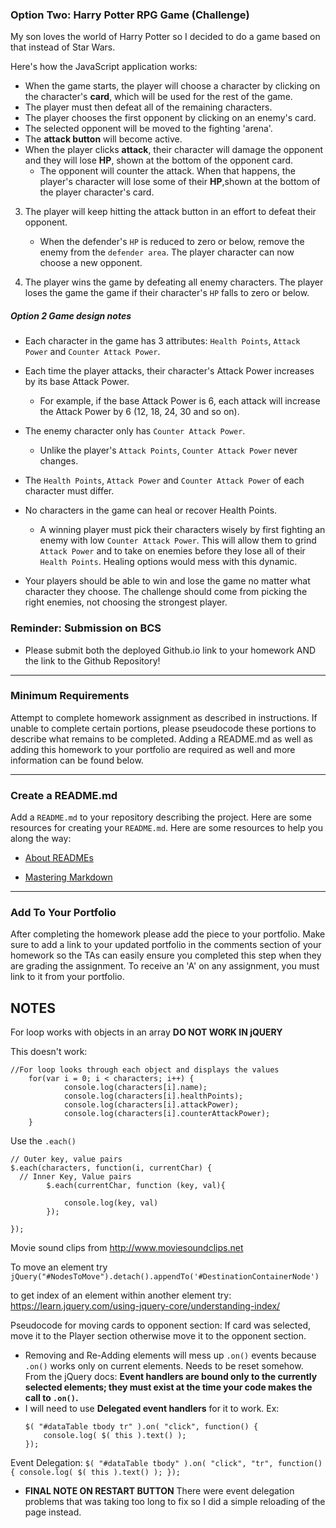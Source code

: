 ### Option Two: Harry Potter RPG Game (Challenge)

My son loves the world of Harry Potter so I decided to do a game based on that instead of Star Wars.

Here's how the JavaScript application works:

   * When the game starts, the player will choose a character by clicking on the character's **card**, which will be used for the rest of the game.
   * The player must then defeat all of the remaining characters.
   * The player chooses the first opponent by clicking on an enemy's card.
   * The selected opponent will be moved to the fighting 'arena'.
   * The **attack button** will become active.
   * When the player clicks **attack**, their character will damage the opponent and they will lose **HP**, shown at the bottom of the opponent card.
     * The opponent will counter the attack. When that happens, the player's character will lose some of their **HP**,shown at the bottom of the player character's card.

3. The player will keep hitting the attack button in an effort to defeat their opponent.

   * When the defender's `HP` is reduced to zero or below, remove the enemy from the `defender area`. The player character can now choose a new opponent.

4. The player wins the game by defeating all enemy characters. The player loses the game the game if their character's `HP` falls to zero or below.


##### Option 2 Game design notes

* Each character in the game has 3 attributes: `Health Points`, `Attack Power` and `Counter Attack Power`.

* Each time the player attacks, their character's Attack Power increases by its base Attack Power. 
  * For example, if the base Attack Power is 6, each attack will increase the Attack Power by 6 (12, 18, 24, 30 and so on).
* The enemy character only has `Counter Attack Power`. 

  * Unlike the player's `Attack Points`, `Counter Attack Power` never changes.

* The `Health Points`, `Attack Power` and `Counter Attack Power` of each character must differ.

* No characters in the game can heal or recover Health Points. 

  * A winning player must pick their characters wisely by first fighting an enemy with low `Counter Attack Power`. This will allow them to grind `Attack Power` and to take on enemies before they lose all of their `Health Points`. Healing options would mess with this dynamic.

* Your players should be able to win and lose the game no matter what character they choose. The challenge should come from picking the right enemies, not choosing the strongest player.

### Reminder: Submission on BCS

* Please submit both the deployed Github.io link to your homework AND the link to the Github Repository!

- - -

### Minimum Requirements

Attempt to complete homework assignment as described in instructions. If unable to complete certain portions, please pseudocode these portions to describe what remains to be completed. Adding a README.md as well as adding this homework to your portfolio are required as well and more information can be found below.

- - -

### Create a README.md

Add a `README.md` to your repository describing the project. Here are some resources for creating your `README.md`. Here are some resources to help you along the way:

* [About READMEs](https://help.github.com/articles/about-readmes/)

* [Mastering Markdown](https://guides.github.com/features/mastering-markdown/)

- - -

### Add To Your Portfolio

After completing the homework please add the piece to your portfolio. Make sure to add a link to your updated portfolio in the comments section of your homework so the TAs can easily ensure you completed this step when they are grading the assignment. To receive an 'A' on any assignment, you must link to it from your portfolio.


## NOTES
For loop works with objects in an array **DO NOT WORK IN jQUERY** 

This doesn't work:
```
//For loop looks through each object and displays the values
    for(var i = 0; i < characters; i++) {
            console.log(characters[i].name);
            console.log(characters[i].healthPoints);
            console.log(characters[i].attackPower);
            console.log(characters[i].counterAttackPower);
    }
```

Use the `.each()`
```
// Outer key, value pairs
$.each(characters, function(i, currentChar) {
  // Inner Key, Value pairs
        $.each(currentChar, function (key, val){

            console.log(key, val)
        });

});
```

Movie sound clips from http://www.moviesoundclips.net

To move an element try 
`jQuery("#NodesToMove").detach().appendTo('#DestinationContainerNode')`

to get index of an element within another element try:
https://learn.jquery.com/using-jquery-core/understanding-index/


Pseudocode for moving cards to opponent section:
If card was selected, move it to the Player section
otherwise move it to the opponent section.

* Removing and Re-Adding elements will mess up `.on()` events because `.on()` works only on current elements. Needs to be reset somehow.
From the jQuery docs: 
**Event handlers are bound only to the currently selected elements; they must exist at the time your code makes the call to `.on()`.**
* I will need to use **Delegated event handlers** for it to work.
Ex:
    ```
    $( "#dataTable tbody tr" ).on( "click", function() {
        console.log( $( this ).text() );
    });
    ```

Event Delegation:
    ```
    $( "#dataTable tbody" ).on( "click", "tr", function() {
        console.log( $( this ).text() );
    });
    ```

* **FINAL NOTE ON RESTART BUTTON** There were event delegation problems that was taking too long to fix so I did a simple reloading of the page instead.